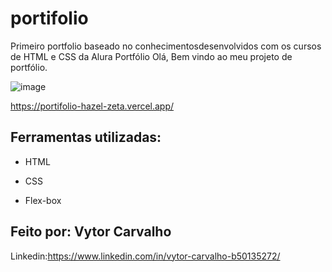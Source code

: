 # portifolio
Primeiro portfolio baseado no conhecimentosdesenvolvidos com os cursos de HTML e CSS da Alura
 Portfólio 
 Olá, Bem vindo ao meu projeto de portfólio.

![image](https://user-images.githubusercontent.com/77756047/211304452-220fedf0-f91b-490f-8a65-a60ce860bc5c.png)

https://portifolio-hazel-zeta.vercel.app/
## Ferramentas utilizadas:

* HTML

* CSS

* Flex-box

## Feito por: Vytor Carvalho

Linkedin:https://www.linkedin.com/in/vytor-carvalho-b50135272/
